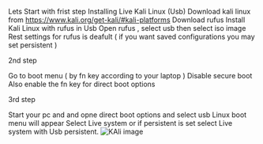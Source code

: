 Lets Start with frist step
Installing Live Kali Linux (Usb)
Download kali linux from https://www.kali.org/get-kali/#kali-platforms
Download rufus
Install Kali Linux with rufus in Usb
Open rufus , select usb then select iso image 
Rest settings for rufus is deafult ( if you want saved configurations you may set persistent )

2nd step 

Go to boot menu ( by fn key according to your laptop )
Disable secure boot 
Also enable the fn key for direct boot options

3rd step 

Start your pc and and opne direct boot options and select usb 
Linux boot menu will appear 
Select Live system or if persistent is set select Live system with Usb persistent.
![KAli image](https://github.com/user-attachments/assets/d00bc204-9fdd-47dc-8560-0b4af457d4fb)

